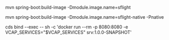 
mvn spring-boot:build-image -Dmodule.image.name=sflight

mvn spring-boot:build-image -Dmodule.image.name=sflight-native -Pnative

cds bind --exec -- sh -c 'docker run --rm -p 8080:8080 -e VCAP_SERVICES="$VCAP_SERVICES" srv:1.0.0-SNAPSHOT'

